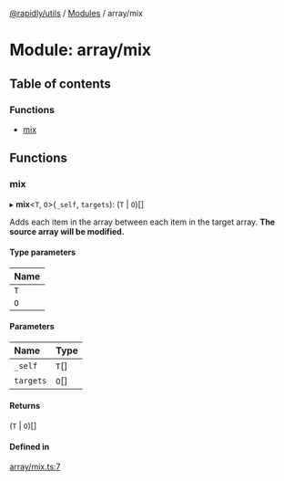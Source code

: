 [@rapidly/utils](../README.md) / [Modules](../modules.md) / array/mix

# Module: array/mix

## Table of contents

### Functions

- [mix](array_mix.md#mix)

## Functions

### mix

▸ **mix**<`T`, `O`\>(`_self`, `targets`): (`T` \| `O`)[]

Adds each item in the array between each item in the target array.
**The source array will be modified.**

#### Type parameters

| Name |
| :------ |
| `T` |
| `O` |

#### Parameters

| Name | Type |
| :------ | :------ |
| `_self` | `T`[] |
| `targets` | `O`[] |

#### Returns

(`T` \| `O`)[]

#### Defined in

[array/mix.ts:7](https://github.com/canguser/rapidly-utils/blob/47e660a/main/array/mix.ts#L7)
